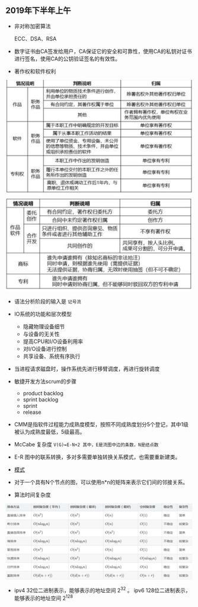## 2019年下半年上午

- 非对称加密算法

	ECC、DSA、RSA
	
- 数字证书由CA签发给用户，CA保证它的安全和可靠性，使用CA的私钥对证书进行签名，使用CA的公钥验证签名的有效性。

- 著作权和软件权利

![著作权和软件权利](../img/11.png)

- 语法分析阶段的输入是 `记号流`

- IO系统的功能和层次模型

	- 隐藏物理设备细节
	- 与设备的无关性
	- 提高CPU和I/O设备利用率
	- 对I/O设备进行控制
	- 共享设备、系统有序执行

- 当进程请求磁盘时，操作系统先进行移臂调度，再进行旋转调度

- 敏捷开发方法scrum的步骤

	- product backlog
	- sprint backlog
	- sprint
	- release

- CMM是指软件过程能力成熟度模型，按照不同成熟度划分5个登记，其中1级被认为成熟度最低，5级最高。

- McCabe 复杂度 `V(G)=E-N+2 其中，E是流图中边的条数，N是结点数`

- E-R 图中的联系转换，多对多需要单独转换关系模式，也需要重新建类。

- [模式](../uml.md)

- 对于一个具有N个节点的图，可以使用n*n的矩阵来表示它们间的邻接关系。

- 算法时间复杂度

![时间复杂度](../img/22.png)

- ipv4 32位二进制表示，能够表示的地址空间 2<sup>32</sup> 。 ipv6 128位二进制表示，能够表示的地址空间 2<sup>128</sup>